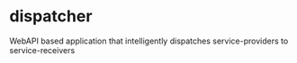 # dispatcher
WebAPI based application that intelligently dispatches service-providers to service-receivers
